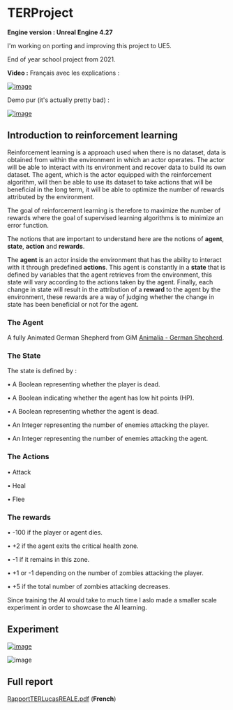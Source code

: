 # TERProject

**Engine version : Unreal Engine 4.27**

I'm working on porting and improving this project to UE5.

End of year school project from 2021.

**Video :**
Français avec les explications :

[![image](https://user-images.githubusercontent.com/78411295/213878126-9492bd39-f061-4613-9fd3-e3d366e3b6bf.png)
](https://youtu.be/wQ0BMB47UrY)

Demo pur (it's actually pretty bad) :

[![image](https://user-images.githubusercontent.com/78411295/210243969-1db0cb73-49f6-4111-93bc-5dd99b5fe0b2.png)](https://youtu.be/otRM-jXEboI)

## Introduction to reinforcement learning

Reinforcement learning is a approach used when there is no dataset, data is obtained from within the environment in which an actor operates.
The actor will be able to interact with its environment and recover data to build its own dataset. The agent, which is the actor equipped with the reinforcement algorithm, will then be able to use its dataset to take actions that will be beneficial in the long term, it will be able to optimize the number of rewards attributed by the environment.

The goal of reinforcement learning is therefore to maximize the number of rewards where the goal of supervised learning algorithms is to minimize an error function.

The notions that are important to understand here are the notions of **agent**, **state**, **action** and **rewards**.

The **agent** is an actor inside the environment that has the ability to interact with it through predefined **actions**.
This agent is constantly in a **state** that is defined by variables that the agent retrieves from the environment, this state will vary according to the actions taken by the agent. 
Finally, each change in state will result in the attribution of a **reward** to the agent by the environment, these rewards are a way of judging whether the change in state has been beneficial or not for the agent.

### The Agent
  A fully Animated German Shepherd from GiM [Animalia - German Shepherd](https://www.unrealengine.com/marketplace/en-US/product/animalia-german-shepherd-m/reviews). 

### The State

  The state is defined by :
  
  • A Boolean representing whether the player is dead. 
  
  • A Boolean indicating whether the agent has low hit points (HP). 
  
  • A Boolean representing whether the agent is dead. 
  
  • An Integer representing the number of enemies attacking the player. 
  
  • An Integer representing the number of enemies attacking the agent. 
   
### The Actions

  • Attack
  
  • Heal
  
  • Flee
  
### The rewards

  • -100 if the player or agent dies.
  
  • +2 if the agent exits the critical health zone.
  
  • -1 if it remains in this zone.
  
  • +1 or -1 depending on the number of zombies attacking the player.
  
  • +5 if the total number of zombies attacking decreases.

Since training the AI would take to much time I aslo made a smaller scale experiment in order to showcase the AI learning.

## Experiment 

[![image](https://user-images.githubusercontent.com/78411295/210245575-89be5b27-f179-40d0-a45c-a0f265127fd5.png)](https://youtu.be/e9yKYpQXrzY)
 
![image](https://user-images.githubusercontent.com/78411295/210246710-af94c609-f6f4-4dfc-b689-67832c6eeecb.png)

## Full report

[RapportTERLucasREALE.pdf](https://github.com/LucasKyinn/TERProject/files/10332102/RapportTERLucasREALE.pdf) (**French**)

